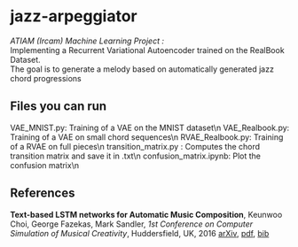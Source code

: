 # jazz-arpeggiator
*ATIAM (Ircam) Machine Learning Project :*  
Implementing a Recurrent Variational Autoencoder trained on the RealBook Dataset.  
The goal is to generate a melody based on automatically generated jazz chord progressions

## Files you can run
VAE_MNIST.py: Training of a VAE on the MNIST dataset\n
VAE_Realbook.py: Training of a VAE on small chord sequences\n
RVAE_Realbook.py: Training of a RVAE on full pieces\n
transition_matrix.py : Computes the chord transition matrix and save it in .txt\n
confusion_matrix.ipynb: Plot the confusion matrix\n

## References
**Text-based LSTM networks for Automatic Music Composition**, Keunwoo Choi, George Fazekas, Mark Sandler, *1st Conference on Computer Simulation of Musical Creativity*, Huddersfield, UK, 2016 [arXiv](https://arxiv.org/abs/1604.05358#), [pdf](https://arxiv.org/pdf/1604.05358v1), [bib](https://scholar.googleusercontent.com/citations?view_op=export_citations&user=ZrqdSu4AAAAJ&s=ZrqdSu4AAAAJ:MXK_kJrjxJIC&citsig=AMstHGQAAAAAWIjj06BhKkBaBGcqMR__UBSLuabfKgOR&hl=en&cit_fmt=0)
